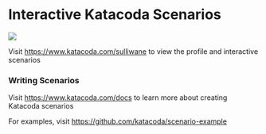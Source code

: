 # Interactive Katacoda Scenarios

[![](http://shields.katacoda.com/katacoda/sulliwane/count.svg)](https://www.katacoda.com/sulliwane "Get your profile on Katacoda.com")

Visit https://www.katacoda.com/sulliwane to view the profile and interactive scenarios

### Writing Scenarios
Visit https://www.katacoda.com/docs to learn more about creating Katacoda scenarios

For examples, visit https://github.com/katacoda/scenario-example
